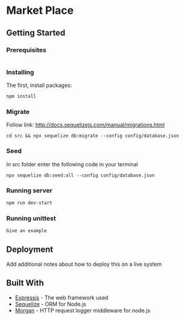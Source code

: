 # Market Place



## Getting Started

### Prerequisites


```bash

```

### Installing

The first, install packages:

```bash
npm install
```

### Migrate
Follow link: http://docs.sequelizejs.com/manual/migrations.html
```
cd src && npx sequelize db:migrate --config config/database.json
```

### Seed
In src folder enter the following code in your terminal 
```
npx sequelize db:seed:all --config config/database.json
```

### Running server

```bash
npm run dev-start
```


### Running unittest


```bash
Give an example
```

## Deployment

Add additional notes about how to deploy this on a live system

## Built With

* [Expressjs](https://expressjs.com/) - The web framework used
* [Sequelize](http://docs.sequelizejs.com/manual/getting-started.html) - ORM for Node.js
* [Morgan](https://www.npmjs.com/package/morgan) - HTTP request logger middleware for node.js

